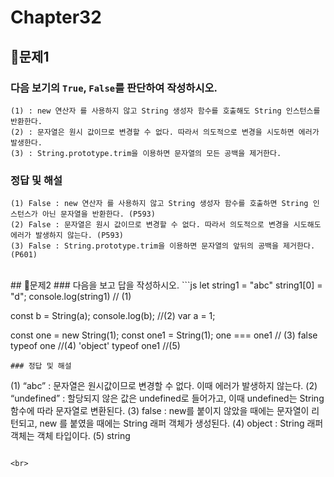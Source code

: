 # Chapter32
## 📌문제1
### 다음 보기의 `True`, `False`를 판단하여 작성하시오.
```
(1) : new 연산자 를 사용하지 않고 String 생성자 함수를 호출해도 String 인스턴스를 반환한다.
(2) : 문자열은 원시 값이므로 변경할 수 없다. 따라서 의도적으로 변경을 시도하면 에러가 발생한다.
(3) : String.prototype.trim을 이용하면 문자열의 모든 공백을 제거한다.
```
### 정답 및 해설
```
(1) False : new 연산자 를 사용하지 않고 String 생성자 함수를 호출하면 String 인스턴스가 아닌 문자열을 반환한다. (P593)
(2) False : 문자열은 원시 값이므로 변경할 수 없다. 따라서 의도적으로 변경을 시도해도 에러가 발생하지 않는다. (P593)
(3) False : String.prototype.trim을 이용하면 문자열의 앞뒤의 공백을 제거한다. (P601)
```

<br>
## 📌문제2
### 다음을 보고 답을 작성하시오.
```js
let string1 = "abc"
string1[0] = "d";
console.log(string1) // (1)

const b = String(a);
console.log(b); //(2)
var a = 1;

const one = new String(1);
const one1 = String(1);
one === one1 // (3)
false
typeof one //(4)
'object'
typeof one1 //(5)
```
### 정답 및 해설
```
(1) “abc” :  문자열은 원시값이므로 변경할 수 없다. 이때 에러가 발생하지 않는다.
(2) “undefined” : 할당되지 않은 값은 undefined로 들어가고, 
이때 undefined는 String 함수에 따라 문자열로 변환된다. 
(3) false : new를 붙이지 않았을 때에는 문자열이 리턴되고, 
new 를 붙였을 때에는 String 래퍼 객체가 생성된다.
(4) object  : String 래퍼 객체는 객체 타입이다.
(5) string
```

<br>


